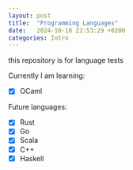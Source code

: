 ```yaml
---
layout: post
title:  "Programming Languages"
date:   2024-10-18 22:53:29 +0200
categories: Intro
---
```


this repository is for language tests

Currently I am learning:

- [x] OCaml

Future languages:

- [x] Rust
- [x] Go
- [x] Scala
- [x] C++
- [x] Haskell  
